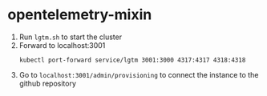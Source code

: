 # opentelemetry-mixin

1. Run `lgtm.sh` to start the cluster
1. Forward to localhost:3001
    ```
    kubectl port-forward service/lgtm 3001:3000 4317:4317 4318:4318
    ```
1. Go to `localhost:3001/admin/provisioning` to connect the instance to the github repository